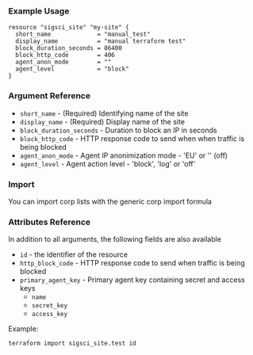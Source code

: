 ### Example Usage

```hcl-terraform
resource "sigsci_site" "my-site" {
  short_name             = "manual_test"
  display_name           = "manual terraform test"
  block_duration_seconds = 86400
  block_http_code        = 406
  agent_anon_mode        = ""
  agent_level            = "block"
}
```

### Argument Reference
 - `short_name` - (Required) Identifying name of the site
 - `display_name` - (Required) Display name of the site
 - `block_duration_seconds` -  Duration to block an IP in seconds
 - `block_http_code` - HTTP response code to send when when traffic is being blocked
 - `agent_anon_mode` - Agent IP anonimization mode - 'EU' or '' (off)
 - `agent_level` -  Agent action level - 'block', 'log' or 'off'
 
 ### Import
You can import corp lists with the generic corp import formula

### Attributes Reference
In addition to all arguments, the following fields are also available
 - `id` - the identifier of the resource
 - `http_block_code` - HTTP response code to send when traffic is being blocked
 - `primary_agent_key` - Primary agent key containing secret and access keys 
   - `name`
   - `secret_key`
   - `access_key`
 
Example:
```shell script
terraform import sigsci_site.test id
```